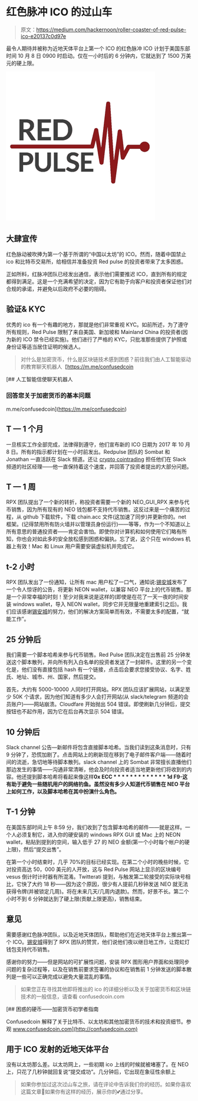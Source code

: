 # 红色脉冲 ICO 的过山车

> 原文：<https://medium.com/hackernoon/roller-coaster-of-red-pulse-ico-e20137c0d97e>

最令人期待并被称为近地天体平台上第一个 ICO 的红色脉冲 ICO 计划于美国东部时间 10 月 8 日 0900 时启动。仅在一小时后的 6 分钟内，它就达到了 1500 万美元的硬上限。

![](img/bd4817569d5a2bbeb9478c9bbf1702c7.png)

## 大肆宣传

红色脉动被吹捧为第一个基于所谓的“中国以太坊”的 ICO。然而，随着中国禁止 ico 和比特币交易所，给相信并准备投资 Red pulse 的投资者带来了太多困惑。

正如所料，红脉冲团队已经发出通信，表示他们需要推迟 ICO，直到所有的规定都得到满足。这是一个充满希望的决定，因为它有助于向客户和投资者保证他们对合规的承诺，并避免以后政府不必要的阻碍。

## **验证& KYC**

优秀的 ico 有一个有趣的地方，那就是他们非常重视 KYC。如前所述，为了遵守所有规则，Red Pulse 限制了来自美国、新加坡和 Mainland China 的投资者(因为新的 ICO 禁令已经实施)。他们进行了严格的 KYC，只批准那些提供了护照或身份证等适当居住证明的候选人。

> 对什么是加密货币，什么是区块链技术感到困惑？前往我们由人工智能驱动的教育聊天机器人【https://m.me/confusedcoin 

[](https://m.me/confusedcoin) [## 人工智能信使聊天机器人

### 回答您关于加密货币的基本问题

m.me/confusedcoin](https://m.me/confusedcoin) 

## T — 1 个月

一旦核实工作全部完成，法律得到遵守，他们宣布新的 ICO 日期为 2017 年 10 月 8 日。所有的指示都计划在一小时前发出。Redpulse 团队的 Sombat 和 Jonathan 一直活跃在 Slack 频道。还让 [crypto cointrading](https://medium.com/u/47304d15045b?source=post_page-----e20137c0d97e--------------------------------) 担任他们在 Slack 频道的社区经理——他一直保持着这个速度，并回答了投资者提出的大部分问题。

## T — 1 周

RPX 团队提出了一个新的转折，称投资者需要一个新的 NEO_GUI_RPX 来参与代币销售，因为所有现有的 NEO 钱包都不支持代币销售。这反过来是一个痛苦的过程，从 github 下载软件，下载 chain.acc 文件(这加速了同步)并更新你的。net 框架。(记得禁用所有防火墙并以管理员身份运行)——等等，作为一个不知道以上所有意思的普通投资者——肯定会害怕。即使你对计算机和如何使用它们略有所知，你也会对如此多的安全放松感到困惑和偏执。忘了说，这个只在 windows 机器上有效！Mac 和 Linux 用户需要安装虚拟机并完成它。

## t-2 小时

RPX 团队发出了一份通知，让所有 mac 用户松了一口气，通知说:[锡安城](https://medium.com/u/f0cacbf7f71d?source=post_page-----e20137c0d97e--------------------------------)发布了一个令人惊讶的公告，将更新 NEON wallet，以兼容 NEO 平台上的代币销售。那是一个非常幸福的时刻！至少对我来说是这样的(即使是在花了一天一夜的时间安装 windows wallet，导入 NEON wallet，同步它并无限量地重建索引之后)。我们应该感谢[锡安城](https://medium.com/u/f0cacbf7f71d?source=post_page-----e20137c0d97e--------------------------------)的努力，他们的解决方案简单而有效，不需要太多的配置，“就能工作”。

## 25 分钟后

我们需要一个脚本哈希来参与代币销售。Red Pulse 团队决定在出售前 25 分钟发送这个脚本散列，并向所有列入白名单的投资者发送了一封邮件。这里的另一个变化是，他们没有直接包括 hash 有一个链接，点击后会要求您接受协议、名字、姓氏、地址、城市、州、国家，然后提交。

首先，大约有 5000-10000 人同时打开网站。RPX 团队应该扩展网站，以满足至少 50K 个请求，因为他们知道有多少人会打开网站(从 slack/telegram 频道的会员账户)——网站崩溃。Cloudfare 开始抛出 504 错误。即使刷新几分钟后，提交按钮也不起作用，因为它在后台再次显示 504 错误。

## 10 分钟后

Slack channel 公告—新邮件将包含直接脚本哈希。当我们读到这条消息时，只有 9 分钟了，恐慌加剧了。点击网站上的刷新现在移到了电子邮件客户端——随着时间的流逝，急切地等待脚本散列。slack channel 上的 Sombat 非常擅长直播他们那边发生的事情——沟通非常清晰，他会及时向投资者适当地更新他们将收到的内容。他还提到脚本哈希将看起来像这样**0x ECC * * * * * * * * * * * * * 1d F9-这有助于避免一些随机用户的网络钓鱼。虽然没有多少人知道代币销售在 NEO 平台上如何工作，以及脚本哈希在其中扮演什么角色。**

## T-1 分钟

在美国东部时间上午 8:59 分，我们收到了包含脚本哈希的邮件——就是这样。一个人必须复制它，进入你的硬安装的 windows RPX GUI 或 Mac 上的 NEON wallet，粘贴到提到的空间，输入低于 27 的 NEO 金额(第一个小时每个帐户的硬上限)，然后“提交出售”。

在第一个小时结束时，几乎 70%的目标已经实现。在第二个小时的晚些时候，它对投资高达 50，000 美元的人开放，这与 Red Pulse 网站上显示的区块编号 vesus 倒计时计时器有所混淆。Twitterati 提到，与触发第二轮接受的实际块号相比，它快了大约 18 秒——因为这个原因，很少有人提前几秒钟发送 NEO 就无法获得令牌(并被锁定几周)。将在未来几天/几周内退款)。然而，好景不长。第二个小时不到 6 分钟就达到了硬上限(贡献上限更高)，销售结束。

## 意见

需要感谢红色脉冲团队，以及近地天体团队，帮助他们在近地天体平台上推出第一个 ICO。[锡安城](https://medium.com/u/f0cacbf7f71d?source=post_page-----e20137c0d97e--------------------------------)得到了 RPX 团队的赞赏，他们说他们夜以继日地工作，让霓虹灯钱包支持代币销售。

感谢你的努力——但是网站的可扩展性问题，安装 RPX 图形用户界面和处理同步问题的复杂过程等，以及在销售前要求签署的协议和在销售前 1 分钟发送的脚本散列是一些可以正确完成以避免大量混乱的事情。

> 如果您正在寻找其他即将推出的 ico 的详细分析以及关于加密货币和区块链技术的一般信息，请查看 confusedcoin.com

[](http://confusedcoin.com) [## 困惑的硬币——加密货币初学者指南

Confusedcoin 解释了关于比特币、以太坊和其他加密货币的技术和投资细节。参观 www.confusedcoin.com](http://confusedcoin.com) 

## 用于 ICO 发射的近地天体平台

没有以太坊那么差。以太坊网上，一些初期 ico 上线的时候就被堵塞了。在 NEO 上，只花了几秒钟就回复说“提交成功”。几分钟后，它出现在象征性余额上

> 如果你参加过这次过山车之旅，请在评论中告诉我们你的经历。如果你喜欢这篇文章👏如果你有这样的经历，展示你的💕通过分享。